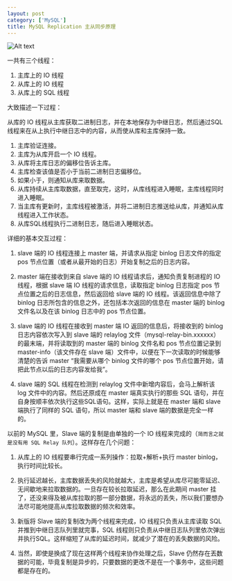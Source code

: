 ```yaml
---
layout: post
category: ['MySQL']
title: MySQL Replication 主从同步原理
---
```


![Alt text](/res/img/in_posts/20639775_1340695881N7L6.png)

一共有三个线程：

1. 主库上的 IO 线程
2. 从库上的 IO 线程
3. 从库上的 SQL 线程

大致描述一下过程：

从库的 IO 线程从主库获取二进制日志，并在本地保存为中继日志，然后通过SQL线程来在从上执行中继日志中的内容，从而使从库和主库保持一致。

1. 主库验证连接。
2. 主库为从库开启一个 IO 线程。
3. 从库将主库日志的偏移位告诉主库。
4. 主库检查该值是否小于当前二进制日志偏移位。
5. 如果小于，则通知从库来取数据。
6. 从库持续从主库取数据，直至取完，这时，从库线程进入睡眠，主库线程同时进入睡眠。
7. 当主库有更新时，主库线程被激活，并将二进制日志推送给从库，并通知从库线程进入工作状态。
8. 从库SQL线程执行二进制日志，随后进入睡眠状态。

详细的基本交互过程：

1. slave 端的 IO 线程连接上 master 端，并请求从指定 binlog 日志文件的指定 pos 节点位置（或者从最开始的日志）开始复制之后的日志内容。

2. master 端在接收到来自 slave 端的 IO 线程请求后，通知负责复制进程的 IO 线程，根据 slave 端 IO 线程的请求信息，读取指定 binlog 日志指定 pos 节点位置之后的日志信息，然后返回给 slave 端的 IO 线程。该返回信息中除了 binlog 日志所包含的信息之外，还包括本次返回的信息在 master 端的 binlog 文件名以及在该 binlog 日志中的 pos 节点位置。

3. slave 端的 IO 线程在接收到 master 端 IO 返回的信息后，将接收到的 binlog 日志内容依次写入到 slave 端的 relaylog 文件（mysql-relay-bin.xxxxxx）的最末端，并将读取到的 master 端的 binlog 文件名和 pos 节点位置记录到 master-info（该文件存在 slave 端）文件中，以便在下一次读取的时候能够清楚的告诉 master “我需要从哪个 binlog 文件的哪个 pos 节点位置开始，请把此节点以后的日志内容发给我”。

4. slave 端的 SQL 线程在检测到 relaylog 文件中新增内容后，会马上解析该 log 文件中的内容。然后还原成在 master 端真实执行的那些 SQL 语句，并在自身按顺丰依次执行这些SQL语句。这样，实际上就是在 master 端和 slave 端执行了同样的 SQL 语句，所以 master 端和 slave 端的数据是完全一样的。

以前的 MySQL 里，Slave 端的复制是由单独的一个 IO 线程来完成的（`简而言之就是没有用 SQL Relay 队列`）。这样存在几个问题：

1. 从库上的 IO 线程要串行完成一系列操作：拉取+解析+执行 master binlog，执行时间比较长。

2. 执行延迟越长，主库数据丢失的风险就越大，主库是希望从库尽可能零延迟、无间歇地来拉取数据的。一旦存在较长拉取延迟，那么在此期间 master 挂了，还没来得及被从库拉取的那一部分数据，将永远的丢失，所以我们要想办法尽可能地提高从库拉取数据的频次和效率。

3. 新版将 Slave 端的复制改为两个线程来完成，IO 线程只负责从主库读取 SQL 并推到中继日志队列里就完事，SQL 线程则只负责从中继日志队列里依次弹出并执行SQL。这样缩短了从库的延迟时间，就减少了潜在的丢失数据的风险。

4. 当然，即使是换成了现在这样两个线程来协作处理之后，Slave 仍然存在丟数据的可能，毕竟复制是异步的，只要数据的更改不是在一个事务中，这些问题都是存在的。
